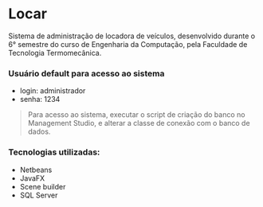 # Locar
Sistema de administração de locadora de veículos, desenvolvido durante o 6° semestre do curso de Engenharia da Computação, pela Faculdade de Tecnologia Termomecânica.

### Usuário default para acesso ao sistema
- login: administrador
- senha: 1234

> Para acesso ao sistema, executar o script de criação do banco no Management Studio, e alterar a classe de conexão com o banco de dados.

### Tecnologias utilizadas:
- Netbeans
- JavaFX
- Scene builder
- SQL Server